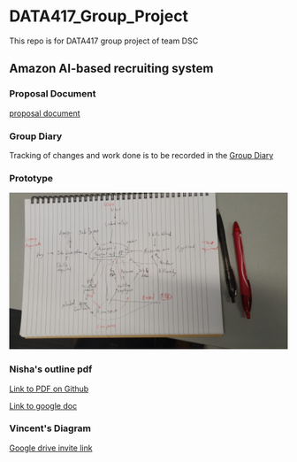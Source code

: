 # DATA417_Group_Project
This repo is for DATA417 group project of team DSC

## Amazon AI-based recruiting system

### Proposal Document
[proposal document](https://docs.google.com/document/d/1It0syYFqNDQjwqlid4bHZTeLbsTHisdBketTSFYM4OQ/edit?usp=sharing)

### Group Diary
Tracking of changes and work done is to be recorded in the [Group Diary](https://docs.google.com/document/d/1C2CSd41y9VPXxJpMA94QP3xomMXTIVKzO-EDZblYChc/edit)  
  

### Prototype
![prototype](prototype.JPG)

### Nisha's outline pdf
[Link to PDF on Github](https://github.com/MattTheRealYoung/DATA417_Group_Project/blob/main/outline%20.pdf)  
  
[Link to google doc](https://docs.google.com/document/d/1EbUHU4czVYoUNK89y1SbcBWrI7OIzctut0_MTYltrKM/edit)  

### Vincent's Diagram
[Google drive invite link](https://drive.google.com/file/d/15iWeyJ5ZZqjZbVTDax3m2jQRDaAdv6BH/view?usp=drive_link)
